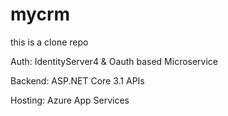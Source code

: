 # mycrm

this is a clone repo


Auth: 
IdentityServer4 & Oauth based Microservice

Backend:
ASP.NET Core 3.1  APIs

Hosting:
Azure App Services
